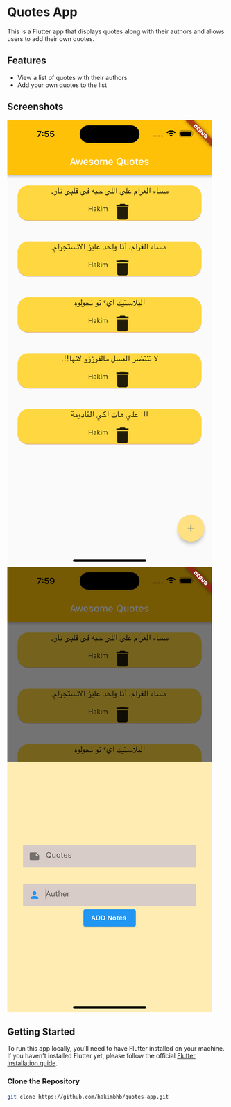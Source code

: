 # Quotes App

This is a Flutter app that displays quotes along with their authors and allows users to add their own quotes.

## Features

- View a list of quotes with their authors
- Add your own quotes to the list

## Screenshots

![HOME ](/lib/screenshots/index.png)
![index ](/lib/screenshots/add.png)

## Getting Started

To run this app locally, you'll need to have Flutter installed on your machine. If you haven't installed Flutter yet, please follow the official [Flutter installation guide](https://flutter.dev/docs/get-started/install).

### Clone the Repository

```bash
git clone https://github.com/hakimbhb/quotes-app.git
